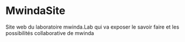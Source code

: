 # MwindaSite
Site web du laboratoire mwinda.Lab qui va exposer le savoir faire et les possibilités collaborative de mwinda
